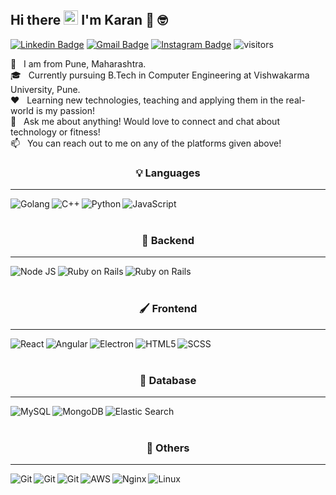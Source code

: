 ## Hi there&nbsp;<img src="https://raw.githubusercontent.com/MartinHeinz/MartinHeinz/master/wave.gif" width="23px"> I'm Karan&nbsp;:muscle: :nerd_face:

[![Linkedin Badge](https://img.shields.io/badge/-LinkedIn-0072b1?style=flat&logo=Linkedin&logoColor=white)](https://www.linkedin.com/in/karanjagtiani/ "Connect on LinkedIn")
[![Gmail Badge](https://img.shields.io/badge/-Gmail-c14438?style=flat&logo=Gmail&logoColor=white)](mailto:karanjagtiani04@gmail.com "Connect via Email")
[![Instagram Badge](https://img.shields.io/badge/-Instagram-4c68d7?style=flat&logo=instagram&logoColor=white)](https://www.instagram.com/karanjagtiani/ "Connect via Instagram")
![visitors](https://visitor-badge.glitch.me/badge?page_id=KaranJagtiani.KaranJagtiani)

🏡 &nbsp; I am from Pune, Maharashtra.  
🎓 &nbsp; Currently pursuing B.Tech in Computer Engineering at Vishwakarma University, Pune.  
❤️ &nbsp; Learning new technologies, teaching and applying them in the real-world is my passion!  
💬 &nbsp; Ask me about anything! Would love to connect and chat about technology or fitness!  
📫 &nbsp; You can reach out to me on any of the platforms given above!

### <div align="center">:bulb: Languages</div>
<hr>
<img align="left" alt="Golang" src="https://img.shields.io/badge/Go-00ACD7?style=for-the-badge&logo=go&logoColor=white" />
<img align="left" alt="C++" src="https://img.shields.io/badge/C%2B%2B-00599C?style=for-the-badge&logo=c%2B%2B&logoColor=white" />
<img align="left" alt="Python" src="https://img.shields.io/badge/Python-14354C?style=for-the-badge&logo=python&logoColor=white" />
<img align="left" alt="JavaScript" src="https://img.shields.io/badge/JavaScript-F7DF1E?style=for-the-badge&logo=javascript&logoColor=black"/>

<br>
<br>

### <div align="center">:heartbeat: Backend</div>
<hr>
<img align="left" alt="Node JS" src="https://img.shields.io/badge/-NodeJS-3c873a?logo=node.js&logoColor=white&style=for-the-badge" />
<img align="left" alt="Ruby on Rails" src="https://img.shields.io/badge/Rails-C60000?style=for-the-badge&logo=rubyonrails&logoColor=white" />
<img align="left" alt="Ruby on Rails" src="https://img.shields.io/badge/-Flask-ffffff?logo=flask&logoColor=black&style=for-the-badge" />

<br>
<br>

### <div align="center">:paintbrush: Frontend</div>
<hr>
<img align="left" alt="React" src="https://img.shields.io/badge/-ReactJs-61DAFB?logo=react&logoColor=1d1d1d&style=for-the-badge"/>
<img align="left" alt="Angular" src="https://img.shields.io/badge/-Angular-dd1b16?logo=angular&logoColor=white&style=for-the-badge"/>
<img align="left" alt="Electron" src="https://img.shields.io/badge/-Electron-012f66?logo=electron&logoColor=white&style=for-the-badge"/>
<img align="left" alt="HTML5" src="https://img.shields.io/badge/HTML5-E34F26?style=for-the-badge&logo=html5&logoColor=white"/>
<img align="left" alt="SCSS" src="https://img.shields.io/badge/SCSS-CE679A?style=for-the-badge&logo=sass&logoColor=white"/>

<br>
<br>

 ### <div align="center">:children_crossing: Database</div>
 <hr>
<img align="left" alt="MySQL" src="https://img.shields.io/badge/-MySQL-00618A?logo=mysql&logoColor=ffffff&style=for-the-badge" />
<img align="left" alt="MongoDB" src="https://img.shields.io/badge/-MongoDB-3FA037?logo=mongodb&logoColor=white&style=for-the-badge" />
<img align="left" alt="Elastic Search" src="https://img.shields.io/badge/Elastic%20Search-F0BF1A?style=for-the-badge&logo=elasticsearch&logoColor=white" />

<br>
<br>

 ### <div align="center">:rocket: Others</div>
 <hr>
<img align="left" alt="Git" src="https://img.shields.io/badge/-Git-f34f29?logo=git&logoColor=white&style=for-the-badge" />
<img align="left" alt="Git" src="https://img.shields.io/badge/-Docker-0db7ed?logo=docker&logoColor=white&style=for-the-badge" />
<img align="left" alt="Git" src="https://img.shields.io/badge/-Kubernetes-3970e4?logo=kubernetes&logoColor=white&style=for-the-badge" />
<img align="left" alt="AWS" src="https://img.shields.io/badge/-AWS-146eb4?logo=amazon&logoColor=white&style=for-the-badge" />
<img align="left" alt="Nginx" src="https://img.shields.io/badge/-Nginx-009138?logo=nginx&logoColor=white&style=for-the-badge" />
<img align="left" alt="Linux" src="https://img.shields.io/badge/-Linux-333333?logo=linux&logoColor=white&style=for-the-badge" />

<br>

<!-- ### Stats
<img src = "https://github-readme-stats.vercel.app/api?username=karanjagtiani&show_icons=true&theme=radical">
 -->
